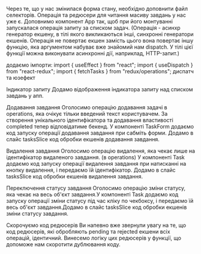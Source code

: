 Через те, що у нас змінилася форма стану, необхідно доповнити файл селекторів.
Операція та редюсери для читання масиву завдань у нас уже є. Доповнимо компонент
App так, щоб при його монтуванні запускалася операція запиту за списком задач.
(Операція - асинхр генератор екшену, в тілі якого викликаються інші, синхронні
генератори екшенів. Операція не повертає екшен замість цього вона повертає іншу
функцію, яка аргументом набуває вже знайомий нам dispatch. У тілі цієї функції
можна виконувати асинхронні дії, наприклад, HTTP-запит.)

додаємо імпорти: import { useEffect } from "react"; import { useDispatch } from
"react-redux"; import { fetchTasks } from "redux/operations"; диспатч та юзефект

Індикатор запиту Додамо відображення індикатора запиту над списком завдань у
апп.

Додавання завдання Оголосимо операцію додавання задачі в operations, яка очікує
тільки введений текст користувачем. За створення унікального ідентифікатора та
додавання властивості completed тепер відповідатиме бекенд. У компоненті
TaskForm додаємо код запуску операції додавання завдання при сабміть форми.
Додамо в слайс tasksSlice код обробки екшенів додавання завдання.

Видалення завдання Оголосимо операцію видалення, яка чекає лише на ідентифікатор
видаленого завдання. (в operations) У компоненті Task додаємо код запуску
операції видалення завдання при натисканні на кнопку видалення, і передаємо їй
ідентифікатор. Додамо в слайс tasksSlice код обробки екшенів видалення завдання.

Переключення статусу завдання Оголосимо операцію зміни статусу, яка чекає на
весь об'єкт завдання.У компоненті Task додаємо код запуску операції зміни
статусу під час кліку по чекбоксу, і передаємо їй весь об'єкт завдання.Додамо в
слайс tasksSlice код обробки екшенів зміни статусу завдання.

Скорочуємо код редюсерів
Ви напевно вже звернули увагу на те, що код редюсерів, які обробляють pending та rejected екшени всіх операцій, ідентичний. Винесемо логіку цих редюсерів у функції, що допоможе нам скоротити дублювання коду.
